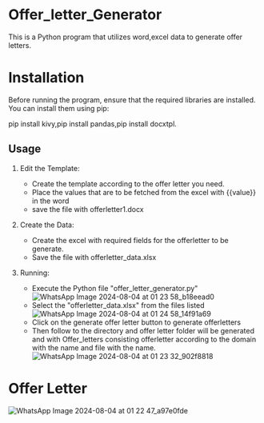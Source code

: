 # Offer_letter_Generator
This is a Python program that utilizes word,excel data to generate offer letters.

# Installation

Before running the program, ensure that the required libraries are installed. You can install them using pip:

pip install kivy,pip install pandas,pip install docxtpl.

## Usage

1. Edit the Template:
   - Create the template according to the offer letter you need.
   - Place the values that are to be fetched from the excel with {{value}} in the word
   - save the file with offerletter1.docx
2. Create the Data:
   - Create the excel with required fields for the offerletter to be generate.
   - Save the file with offerletter_data.xlsx
      
3. Running:
   - Execute the Python file "offer_letter_generator.py"
   ![WhatsApp Image 2024-08-04 at 01 23 58_b18eead0](https://github.com/user-attachments/assets/43b0e8cc-c6cf-456d-a7ae-64f726c1fd8e)
   - Select the "offerletter_data.xlsx" from the files listed
     ![WhatsApp Image 2024-08-04 at 01 24 58_14f91a69](https://github.com/user-attachments/assets/2cd13377-8e16-4bfa-8127-723bdf395686)
   - Click on the generate offer letter button to generate offerletters
   - Then follow to the directory and offer letter folder will be generated and with Offer_letters consisting offerletter according to the domain with the name and file with the name.
   ![WhatsApp Image 2024-08-04 at 01 23 32_902f8818](https://github.com/user-attachments/assets/4306ad6c-9544-4f90-b4db-0bcd83d289be)


# Offer Letter
   ![WhatsApp Image 2024-08-04 at 01 22 47_a97e0fde](https://github.com/user-attachments/assets/8deee8b1-3c2c-4a39-ad96-8970e29a597c)

